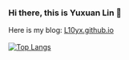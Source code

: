 ### Hi there, this is Yuxuan Lin 👋
Here is my blog: [L10yx.github.io](https://l10yx.github.io) <br><br>
[![Top Langs](https://github-readme-stats.vercel.app/api/top-langs/?username=L10yx&hide=Roff&layout=compact&hide_border=true&langs_count=16)](https://github.com/anuraghazra/github-readme-stats)
<!--
**L10yx/L10yx** is a ✨ _special_ ✨ repository because its `README.md` (this file) appears on your GitHub profile.

Here are some ideas to get you started:

- 🔭 I’m currently working on ...
- 🌱 I’m currently learning ...
- 👯 I’m looking to collaborate on ...
- 🤔 I’m looking for help with ...
- 💬 Ask me about ...
- 📫 How to reach me: ...
- 😄 Pronouns: ...
- ⚡ Fun fact: ...
-->
